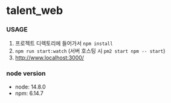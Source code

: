 # talent_web

### USAGE
1. 프로젝트 디렉토리에 들어가서 `npm install`
2. `npm run start:watch` (서버 호스팅 시 `pm2 start npm -- start`)
3. http://www.localhost:3000/

### node version
- node: 14.8.0
- npm: 6.14.7
